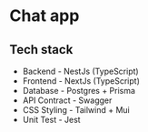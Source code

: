 # Chat app

## Tech stack
- Backend - NestJs (TypeScript)
- Frontend - NextJs (TypeScript)
- Database - Postgres + Prisma
- API Contract - Swagger
- CSS Styling - Tailwind + Mui
- Unit Test - Jest